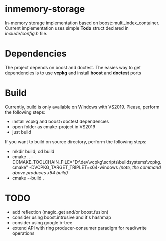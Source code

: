 # inmemory-storage
In-memory storage implementation based on boost::multi_index_container.
Current implementation uses simple **Todo** struct declared in *include/config.h* file.

# Dependencies
The project depends on boost and doctest.
The easies way to get dependencies is to use **vcpkg** and install **boost** and **doctest** ports

# Build
Currently, build is only available on Windows with VS2019.
Please, perform the following steps:
* install vcpkg and boost+doctest dependencies
* open folder as cmake-project in VS2019
* just build

If you want to build on source directory, perform the following steps:
* mkdir build; cd build
* cmake .. -DCMAKE_TOOLCHAIN_FILE="D:\dev\vcpkg\scripts\buildsystems\vcpkg.cmake" -DVCPKG_TARGET_TRIPLET=x64-windows
  *(note, the command above produces x64 build)*
* cmake --build .

# TODO
* add reflection (magic_get and/or boost.fusion)
* consider using boost.intrusive and it's hashmap
* consider using google b-tree
* extend API with ring producer-consumer paradigm for read/write operations
